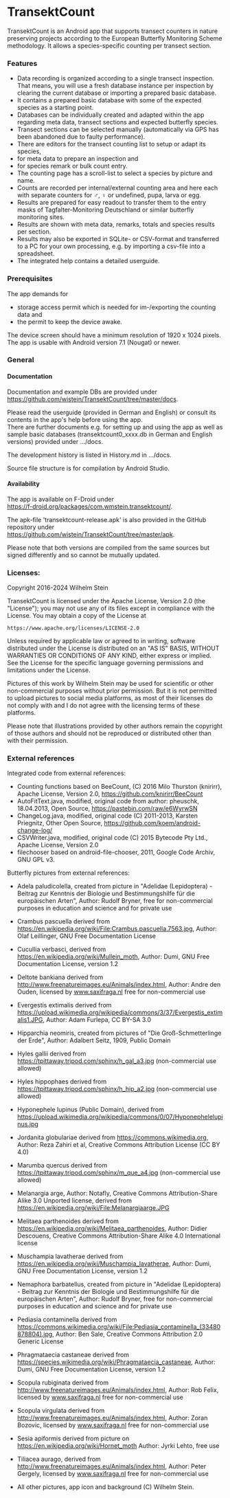# TransektCount

TransektCount is an Android app that supports transect counters in nature preserving projects according to the European Butterfly Monitoring Scheme methodology. 
It allows a species-specific counting per transect section. 

### Features

- Data recording is organized according to a single transect inspection. 
That means, you will use a fresh database instance per inspection by clearing the current database or importing a prepared basic database.
- It contains a prepared basic database with some of the expected species as a starting point.
- Databases can be individually created and adapted within the app regarding meta data, transect sections and expected butterfly species.
- Transect sections can be selected manually (automatically via GPS has been abandoned due to faulty performance).
- There are editors for the transect counting list to setup or adapt its species,
-  for meta data to prepare an inspection and
-  for species remark or bulk count entry.
- The counting page has a scroll-list to select a species by picture and name.
- Counts are recorded per internal/external counting area and here each with separate counters for ♂, ♀ or undefined, pupa, larva or egg.
- Results are prepared for easy readout to transfer them to the entry masks of Tagfalter-Monitoring Deutschland or similar butterfly monitoring sites.
- Results are shown with meta data, remarks, totals and species results per section.
- Results may also be exported in SQLite- or CSV-format and transferred to a PC for your own processing, e.g. by importing a csv-file into a spreadsheet.
- The integrated help contains a detailed userguide.

### Prerequisites
The app demands for 
- storage access permit which is needed for im-/exporting the counting data and 
- the permit to keep the device awake.

The device screen should have a minimum resolution of 1920 x 1024 pixels. 
The app is usable with Android version 7.1 (Nougat) or newer.

### General
#### Documentation
Documentation and example DBs are provided under  
https://github.com/wistein/TransektCount/tree/master/docs.

Please read the userguide (provided in German and English) or consult its contents in the app's help 
before using the app.  
There are further documents e.g. for setting up and using the app as well as sample basic databases 
(transektcount0_xxxx.db in German and English versions) provided under .../docs.

The development history is listed in History.md in .../docs.

Source file structure is for compilation by Android Studio.

#### Availability
The app is available on F-Droid under  
https://f-droid.org/packages/com.wmstein.transektcount/.

The apk-file 'transektcount-release.apk' is also provided in the GitHub repository under  
https://github.com/wistein/TransektCount/tree/master/apk.

Please note that both versions are compiled from the same sources but signed differently and so cannot 
be mutually updated.

### Licenses:

Copyright 2016-2024 Wilhelm Stein

TransektCount is licensed under the Apache License, Version 2.0 (the "License");
you may not use any of its files except in compliance with the License.
You may obtain a copy of the License at

    https://www.apache.org/licenses/LICENSE-2.0

Unless required by applicable law or agreed to in writing, software
distributed under the License is distributed on an "AS IS" BASIS,
WITHOUT WARRANTIES OR CONDITIONS OF ANY KIND, either express or implied.
See the License for the specific language governing permissions and
limitations under the License.

Pictures of this work by Wilhelm Stein may be used for scientific or other non-commercial purposes without prior permission.
But it is not permitted to upload pictures to social media platforms, as most of their licenses do not comply with and I do not agree with the licensing terms of these platforms.

Please note that illustrations provided by other authors remain the copyright of those authors and should not be reproduced or distributed other than with their permission.

### External references

Integrated code from external references:
- Counting functions based on BeeCount, (C) 2016 Milo Thurston (knirirr), 
  Apache License, Version 2.0, https://github.com/knirirr/BeeCount
- AutoFitText.java, modified, original code from author: pheuschk, 18.04.2013, 
  Open Source, https://pastebin.com/raw/e6WyrwSN
- ChangeLog.java, modified, original code (C) 2011-2013, Karsten Priegnitz, 
  Other Open Source, https://github.com/koem/android-change-log/
- CSVWriter.java, modified, original code (C) 2015 Bytecode Pty Ltd., 
  Apache License, Version 2.0
- filechooser based on android-file-chooser, 2011, Google Code Archiv, GNU GPL v3.

Butterfly pictures from external references:
- Adela paludicolella, created from picture in
  "Adelidae (Lepidoptera) - Beitrag zur Kenntnis der Biologie und Bestimmungshilfe für die europäischen Arten",
  Author: Rudolf Bryner, free for non-commercial purposes in education and science and for private use
- Crambus pascuella derived from https://en.wikipedia.org/wiki/File:Crambus.pascuella.7563.jpg,
  Author: Olaf Leillinger, GNU Free Documentation License
- Cucullia verbasci, derived from https://en.wikipedia.org/wiki/Mullein_moth,
  Author: Dumi, GNU Free Documentation License, version 1.2
- Deltote bankiana derived from http://www.freenatureimages.eu/Animals/index.html,
  Author: Andre den Ouden, licensed by www.saxifraga.nl free for non-commercial use
- Evergestis extimalis derived from https://upload.wikimedia.org/wikipedia/commons/3/37/Evergestis_extimalis1.JPG,
  Author: Adam Furlepa, CC BY-SA 3.0
- Hipparchia neomiris, created from pictures of "Die Groß-Schmetterlinge der Erde",
  Author: Adalbert Seitz, 1909, Public Domain
- Hyles gallii derived from https://tpittaway.tripod.com/sphinx/h_gal_a3.jpg (non-commercial use allowed)
- Hyles hippophaes derived from https://tpittaway.tripod.com/sphinx/h_hip_a2.jpg (non-commercial use allowed)
- Hyponephele lupinus (Public Domain), derived from https://upload.wikimedia.org/wikipedia/commons/0/07/Hyponephelelupinus.jpg
- Jordanita globulariae derived from https://commons.wikimedia.org, Author: Reza Zahiri et al,
  Creative Commons Attribution License (CC BY 4.0)
- Marumba quercus derived from https://tpittaway.tripod.com/sphinx/m_que_a4.jpg (non-commercial use allowed)
- Melanargia arge, Author: Notafly, Creative Commons Attribution-Share Alike 3.0 Unported license, derived from
  https://en.wikipedia.org/wiki/File:Melanargiaarge.JPG
- Melitaea parthenoides derived from https://en.wikipedia.org/wiki/Melitaea_parthenoides,
  Author: Didier Descouens, Creative Commons Attribution-Share Alike 4.0 International license
- Muschampia lavatherae derived from https://en.wikipedia.org/wiki/Muschampia_lavatherae,
  Author: Dumi, GNU Free Documentation License, version 1.2
- Nemaphora barbatellus, created from picture in
  "Adelidae (Lepidoptera) - Beitrag zur Kenntnis der Biologie und Bestimmungshilfe für die europäischen Arten",
  Author: Rudolf Bryner, free for non-commercial purposes in education and science and for private use
- Pediasia contaminella derived from
  https://commons.wikimedia.org/wiki/File:Pediasia_contaminella_(33480878804).jpg,
  Author: Ben Sale, Creative Commons Attribution 2.0 Generic License
- Phragmataecia castaneae derived from https://species.wikimedia.org/wiki/Phragmataecia_castaneae,
  Author: Dumi, GNU Free Documentation License, version 1.2
- Scopula rubiginata derived from http://www.freenatureimages.eu/Animals/index.html,
  Author: Rob Felix, licensed by www.saxifraga.nl free for non-commercial use
- Scopula virgulata derived from http://www.freenatureimages.eu/Animals/index.html,
  Author: Zoran Bozovic, licensed by www.saxifraga.nl free for non-commercial use
- Sesia apiformis derived from picture on https://en.wikipedia.org/wiki/Hornet_moth
  Author: Jyrki Lehto, free use
- Tiliacea aurago, derived from http://www.freenatureimages.eu/Animals/index.html,
  Author: Peter Gergely, licensed by www.saxifraga.nl free for non-commercial use

- All other pictures, app icon and background (C) Wilhelm Stein. 
